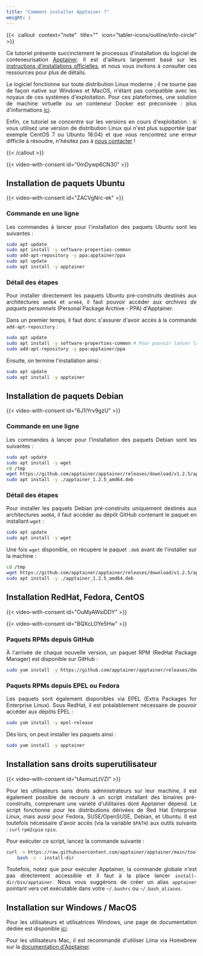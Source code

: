 ```yaml
---
title: "Comment installer Apptainer ?"
weight: 1
---
```


<div align="justify">

{{< callout context="note" title="" icon="tabler-icons/outline/info-circle" >}}

Ce tutoriel présente succinctement le processus d'installation du logiciel de conteneurisation [Apptainer](https://apptainer.org/). Il est d'ailleurs largement basé sur les [instructions d'installations officielles](https://apptainer.org/docs/admin/1.2/installation.html#install-from-pre-built-packages), et nous vous invitons à consulter ces ressources pour plus de détails.

Le logiciel fonctionne sur toute distribution Linux moderne ; il ne tourne pas de façon native sur Windows et MacOS, n'étant pas compatible avec les noyaux de ces systèmes d'exploitation. Pour ces plateformes, une solution de machine virtuelle ou un conteneur Docker est préconisée : plus d'informations [ici](https://apptainer.org/docs/admin/1.2/installation.html#installation-on-windows-or-mac).

Enfin, ce tutoriel se concentre sur les versions en cours d'exploitation : si vous utilisez une version de distribution Linux qui n'est plus supportée (par exemple CentOS 7 ou Ubuntu 18.04) et que vous rencontrez une erreur difficile à résoudre, n'hésitez pas à [nous contacter](/documentation/use/ask-help) !

{{< /callout >}}

<!-- <iframe class="tuto-video" src="https://www.youtube-nocookie.com/embed/0mDywp6CN30?si=ZbQDcgUXYLG1XuaU&cc_lang_pref=fr&cc_load_policy=1" title="YouTube video player" frameborder="0" allow="accelerometer; autoplay; clipboard-write; encrypted-media; gyroscope; picture-in-picture; web-share" referrerpolicy="strict-origin-when-cross-origin" allowfullscreen></iframe> -->

{{< video-with-consent id="0mDywp6CN30" >}}

## Installation de paquets Ubuntu

<!-- <iframe class="tuto-video" src="https://www.youtube-nocookie.com/embed/ZACVgNrc-ek?si=HfbWtXnYIOD4RYNn&cc_lang_pref=fr&cc_load_policy=1" title="YouTube video player" frameborder="0" allow="accelerometer; autoplay; clipboard-write; encrypted-media; gyroscope; picture-in-picture; web-share" referrerpolicy="strict-origin-when-cross-origin" allowfullscreen></iframe> -->

{{< video-with-consent id="ZACVgNrc-ek" >}}

### Commande en une ligne

Les commandes à lancer pour l'installation des paquets Ubuntu sont les suivantes :

```bash
sudo apt update
sudo apt install -y software-properties-common
sudo add-apt-repository -y ppa:apptainer/ppa
sudo apt update
sudo apt install -y apptainer
```

### Détail des étapes

Pour installer directement les paquets Ubuntu pré-construits destinés aux architectures `amd64` et `arm64`, il faut pouvoir accéder aux *archives de paquets personnels* (Personal Package Archive - PPA) d'Apptainer.

Dans un premier temps, il faut donc s'assurer d'avoir accès à la commande `add-apt-repository` :

```bash
sudo apt update
sudo apt install -y software-properties-common # Pour pouvoir lancer la commande de la ligne suivante
sudo add-apt-repository -y ppa:apptainer/ppa
```

Ensuite, on termine l'installation ainsi :

```bash
sudo apt update
sudo apt install -y apptainer
```

## Installation de paquets Debian

<!-- <iframe class="tuto-video" src="https://www.youtube-nocookie.com/embed/6J1iYrv9gzU?si=ITbew-euDfzvng9a&cc_lang_pref=fr&cc_load_policy=1" title="YouTube video player" frameborder="0" allow="accelerometer; autoplay; clipboard-write; encrypted-media; gyroscope; picture-in-picture; web-share" referrerpolicy="strict-origin-when-cross-origin" allowfullscreen></iframe> -->

{{< video-with-consent id="6J1iYrv9gzU" >}}

### Commande en une ligne

Les commandes à lancer pour l'installation des paquets Debian sont les suivantes :

```bash
sudo apt update
sudo apt install -y wget
cd /tmp
wget https://github.com/apptainer/apptainer/releases/download/v1.2.5/apptainer_1.2.5_amd64.deb
sudo apt install -y ./apptainer_1.2.5_amd64.deb
```

### Détail des étapes

Pour installer les paquets Debian pré-construits uniquement destinés aux architectures `amd64`, il faut accéder au dépôt GitHub contenant le paquet en installant `wget` :

```bash
sudo apt update
sudo apt install -y wget
```

Une fois `wget` disponible, on récupère le paquet `.deb` avant de l'installer sur la machine :

```bash
cd /tmp
wget https://github.com/apptainer/apptainer/releases/download/v1.2.5/apptainer_1.2.5_amd64.deb
sudo apt install -y ./apptainer_1.2.5_amd64.deb
```

## Installation RedHat, Fedora, CentOS

<!-- <iframe class="tuto-video" src="https://www.youtube-nocookie.com/embed/OuMyAWsiDDY?si=wGEheMjehqcB8-X8&cc_lang_pref=fr&cc_load_policy=1" title="YouTube video player" frameborder="0" allow="accelerometer; autoplay; clipboard-write; encrypted-media; gyroscope; picture-in-picture; web-share" referrerpolicy="strict-origin-when-cross-origin" allowfullscreen></iframe> -->

{{< video-with-consent id="OuMyAWsiDDY" >}}

<!-- <iframe class="tuto-video" src="https://www.youtube-nocookie.com/embed/BQXcLOYe5Hw?si=mP4gb6T4VzCqUSwB&cc_lang_pref=fr&cc_load_policy=1" title="YouTube video player" frameborder="0" allow="accelerometer; autoplay; clipboard-write; encrypted-media; gyroscope; picture-in-picture; web-share" referrerpolicy="strict-origin-when-cross-origin" allowfullscreen></iframe> -->

{{< video-with-consent id="BQXcLOYe5Hw" >}}

### Paquets RPMs depuis GitHub
À l'arrivée de chaque nouvelle version, un paquet RPM (RedHat Package Manager) est disponible sur GitHub :

```bash
sudo yum install -y https://github.com/apptainer/apptainer/releases/download/v1.2.5/apptainer-1.2.5-1.x86_64.rpm
```

### Paquets RPMs depuis EPEL ou Fedora
Les paquets sont également disponibles via EPEL (Extra Packages for Enterprise Linux).
Sous RedHat, il est préalablement nécessaire de pouvoir accéder aux dépôts EPEL :

```bash
sudo yum install -y epel-release
```

Dès lors, on peut installer les paquets ainsi :

```bash
sudo yum install -y apptainer
```

## Installation sans droits superutilisateur

<!-- <iframe class="tuto-video" src="https://www.youtube-nocookie.com/embed/tAsmuzLtVZI?si=jy4qoLdFcQk0z-9J&cc_lang_pref=fr&cc_load_policy=1" title="YouTube video player" frameborder="0" allow="accelerometer; autoplay; clipboard-write; encrypted-media; gyroscope; picture-in-picture; web-share" referrerpolicy="strict-origin-when-cross-origin" allowfullscreen></iframe> -->

{{< video-with-consent id="tAsmuzLtVZI" >}}

Pour les utilisateurs sans droits administrateurs sur leur machine, il est également possible de recourir à un script installant des binaires pré-construits, comprenant une variété d'utilitaires dont Apptainer dépend. Le script fonctionne pour les distributions dérivées de Red Hat Enterprise Linux, mais aussi pour Fedora, SUSE/OpenSUSE, Debian, et Ubuntu. Il est toutefois nécessaire d'avoir accès (via la variable `$PATH`) aux outils suivants : `curl` `rpm2cpio` `cpio`.

Pour exécuter ce script, lancez la commande suivante :

```bash
curl -s https://raw.githubusercontent.com/apptainer/apptainer/main/tools/install-unprivileged.sh | \
    bash -s - install-dir
```

Toutefois, notez que pour exécuter Apptainer, la commande globale n'est pas directement accessible et il faut à la place lancer `install-dir/bin/apptainer`. Nous vous suggérons de créer un alias `apptainer` pointant vers cet exécutable dans votre `~/.bashrc` ou `~/.bash_aliases`.

## Installation sur Windows / MacOS

Pour les utilisateurs et utilisatrices Windows, une page de documentation dédiée est disponible [ici](/documentation/install/apptainer-windows).

Pour les utilisateurs Mac, il est recommandé d'utiliser Lima via Homebrew sur la [documentation d'Apptainer](https://apptainer.org/docs/admin/main/installation.html#mac).

</div>
